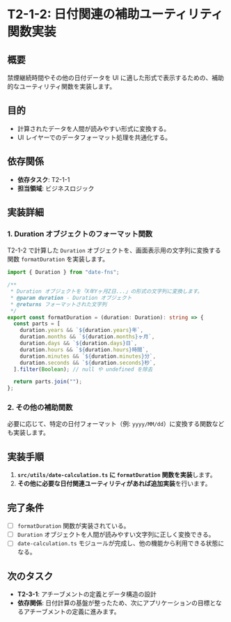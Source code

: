 # T2-1-2: 日付関連の補助ユーティリティ関数実装

## 概要

禁煙継続時間やその他の日付データを UI に適した形式で表示するための、補助的なユーティリティ関数を実装します。

## 目的

- 計算されたデータを人間が読みやすい形式に変換する。
- UI レイヤーでのデータフォーマット処理を共通化する。

## 依存関係

- **依存タスク**: T2-1-1
- **担当領域**: ビジネスロジック

## 実装詳細

### 1. Duration オブジェクトのフォーマット関数

T2-1-2 で計算した `Duration` オブジェクトを、画面表示用の文字列に変換する関数 `formatDuration` を実装します。

```typescript
import { Duration } from "date-fns";

/**
 * Duration オブジェクトを「X年Yヶ月Z日...」の形式の文字列に変換します。
 * @param duration - Duration オブジェクト
 * @returns フォーマットされた文字列
 */
export const formatDuration = (duration: Duration): string => {
  const parts = [
    duration.years && `${duration.years}年`,
    duration.months && `${duration.months}ヶ月`,
    duration.days && `${duration.days}日`,
    duration.hours && `${duration.hours}時間`,
    duration.minutes && `${duration.minutes}分`,
    duration.seconds && `${duration.seconds}秒`,
  ].filter(Boolean); // null や undefined を除去

  return parts.join("");
};
```

### 2. その他の補助関数

必要に応じて、特定の日付フォーマット（例: `yyyy/MM/dd`）に変換する関数なども実装します。

## 実装手順

1. **`src/utils/date-calculation.ts` に `formatDuration` 関数を実装**します。
2. **その他に必要な日付関連ユーティリティがあれば追加実装**を行います。

## 完了条件

- [ ] `formatDuration` 関数が実装されている。
- [ ] `Duration` オブジェクトを人間が読みやすい文字列に正しく変換できる。
- [ ] `date-calculation.ts` モジュールが完成し、他の機能から利用できる状態になる。

## 次のタスク

- **T2-3-1**: アチーブメントの定義とデータ構造の設計
- **依存関係**: 日付計算の基盤が整ったため、次にアプリケーションの目標となるアチーブメントの定義に進みます。
